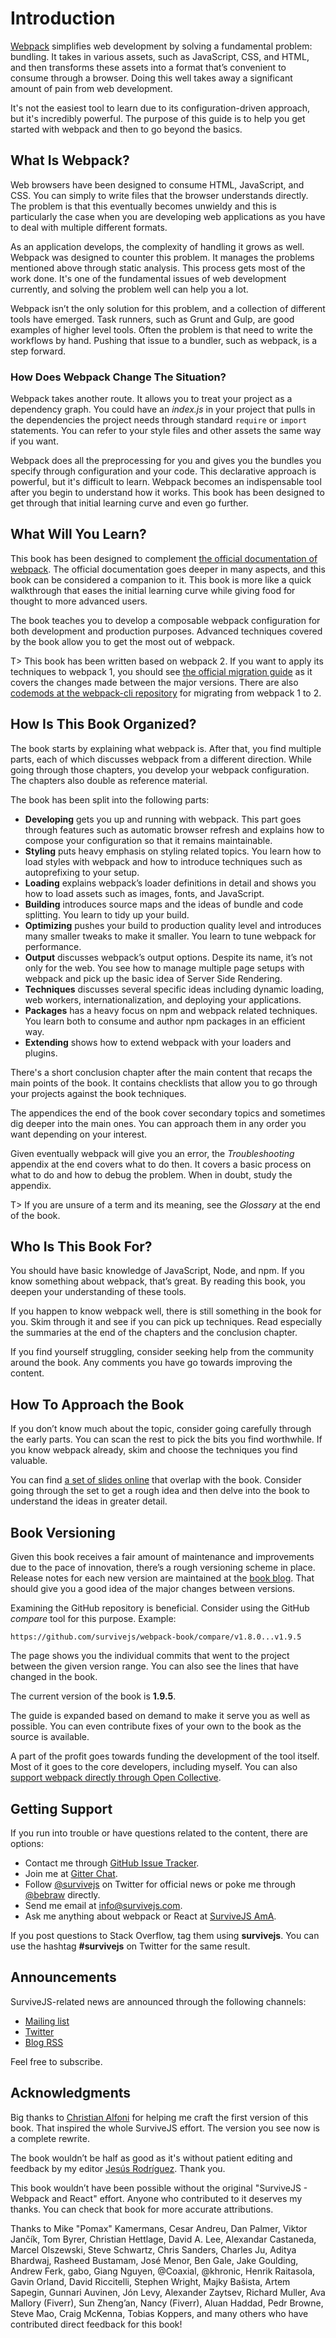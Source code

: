 # Introduction

[Webpack](https://webpack.js.org/) simplifies web development by solving a fundamental problem: bundling. It takes in various assets, such as JavaScript, CSS, and HTML, and then transforms these assets into a format that’s convenient to consume through a browser. Doing this well takes away a significant amount of pain from web development.

It's not the easiest tool to learn due to its configuration-driven approach, but it's incredibly powerful. The purpose of this guide is to help you get started with webpack and then to go beyond the basics.

## What Is Webpack?

Web browsers have been designed to consume HTML, JavaScript, and CSS. You can simply to write files that the browser understands directly. The problem is that this eventually becomes unwieldy and this is particularly the case when you are developing web applications as you have to deal with multiple different formats.

As an application develops, the complexity of handling it grows as well. Webpack was designed to counter this problem. It manages the problems mentioned above through static analysis. This process gets most of the work done. It's one of the fundamental issues of web development currently, and solving the problem well can help you a lot.

Webpack isn’t the only solution for this problem, and a collection of different tools have emerged. Task runners, such as Grunt and Gulp, are good examples of higher level tools. Often the problem is that need to write the workflows by hand. Pushing that issue to a bundler, such as webpack, is a step forward.

### How Does Webpack Change The Situation?

Webpack takes another route. It allows you to treat your project as a dependency graph. You could have an *index.js* in your project that pulls in the dependencies the project needs through standard `require` or `import` statements. You can refer to your style files and other assets the same way if you want.

Webpack does all the preprocessing for you and gives you the bundles you specify through configuration and your code. This declarative approach is powerful, but it's difficult to learn. Webpack becomes an indispensable tool after you begin to understand how it works. This book has been designed to get through that initial learning curve and even go further.

## What Will You Learn?

This book has been designed to complement [the official documentation of webpack](https://webpack.js.org/). The official documentation goes deeper in many aspects, and this book can be considered a companion to it. This book is more like a quick walkthrough that eases the initial learning curve while giving food for thought to more advanced users.

The book teaches you to develop a composable webpack configuration for both development and production purposes. Advanced techniques covered by the book allow you to get the most out of webpack.

T> This book has been written based on webpack 2. If you want to apply its techniques to webpack 1, you should see [the official migration guide](https://webpack.js.org/guides/migrating/) as it covers the changes made between the major versions. There are also [codemods at the webpack-cli repository](https://github.com/webpack/webpack-cli) for migrating from webpack 1 to 2.

## How Is This Book Organized?

The book starts by explaining what webpack is. After that, you find multiple parts, each of which discusses webpack from a different direction. While going through those chapters, you develop your webpack configuration. The chapters also double as reference material.

The book has been split into the following parts:

* **Developing** gets you up and running with webpack. This part goes through features such as automatic browser refresh and explains how to compose your configuration so that it remains maintainable.
* **Styling** puts heavy emphasis on styling related topics. You learn how to load styles with webpack and how to introduce techniques such as autoprefixing to your setup.
* **Loading** explains webpack’s loader definitions in detail and shows you how to load assets such as images, fonts, and JavaScript.
* **Building** introduces source maps and the ideas of bundle and code splitting. You learn to tidy up your build.
* **Optimizing** pushes your build to production quality level and introduces many smaller tweaks to make it smaller. You learn to tune webpack for performance.
* **Output** discusses webpack’s output options. Despite its name, it’s not only for the web. You see how to manage multiple page setups with webpack and pick up the basic idea of Server Side Rendering.
* **Techniques** discusses several specific ideas including dynamic loading, web workers, internationalization, and deploying your applications.
* **Packages** has a heavy focus on npm and webpack related techniques. You learn both to consume and author npm packages in an efficient way.
* **Extending** shows how to extend webpack with your loaders and plugins.

There's a short conclusion chapter after the main content that recaps the main points of the book. It contains checklists that allow you to go through your projects against the book techniques.

The appendices the end of the book cover secondary topics and sometimes dig deeper into the main ones. You can approach them in any order you want depending on your interest.

Given eventually webpack will give you an error, the *Troubleshooting* appendix at the end covers what to do then. It covers a basic process on what to do and how to debug the problem. When in doubt, study the appendix.

T> If you are unsure of a term and its meaning, see the *Glossary* at the end of the book.

## Who Is This Book For?

You should have basic knowledge of JavaScript, Node, and npm. If you know something about webpack, that’s great. By reading this book, you deepen your understanding of these tools.

If you happen to know webpack well, there is still something in the book for you. Skim through it and see if you can pick up techniques. Read especially the summaries at the end of the chapters and the conclusion chapter.

If you find yourself struggling, consider seeking help from the community around the book. Any comments you have go towards improving the content.

## How To Approach the Book

If you don’t know much about the topic, consider going carefully through the early parts. You can scan the rest to pick the bits you find worthwhile. If you know webpack already, skim and choose the techniques you find valuable.

You can find [a set of slides online](http://presentations.survivejs.com/advanced-webpack/) that overlap with the book. Consider going through the set to get a rough idea and then delve into the book to understand the ideas in greater detail.

## Book Versioning

Given this book receives a fair amount of maintenance and improvements due to the pace of innovation, there’s a rough versioning scheme in place. Release notes for each new version are maintained at the [book blog](http://survivejs.com/blog/). That should give you a good idea of the major changes between versions.

Examining the GitHub repository is beneficial. Consider using the GitHub *compare* tool for this purpose. Example:

```
https://github.com/survivejs/webpack-book/compare/v1.8.0...v1.9.5
```

The page shows you the individual commits that went to the project between the given version range. You can also see the lines that have changed in the book.

The current version of the book is **1.9.5**.

The guide is expanded based on demand to make it serve you as well as possible. You can even contribute fixes of your own to the book as the source is available.

A part of the profit goes towards funding the development of the tool itself. Most of it goes to the core developers, including myself. You can also [support webpack directly through Open Collective](https://opencollective.com/webpack).

## Getting Support

If you run into trouble or have questions related to the content, there are options:

* Contact me through [GitHub Issue Tracker](https://github.com/survivejs/webpack-book/issues).
* Join me at [Gitter Chat](https://gitter.im/survivejs/webpack).
* Follow [@survivejs](https://twitter.com/survivejs) on Twitter for official news or poke me through [@bebraw](https://twitter.com/bebraw) directly.
* Send me email at [info@survivejs.com](mailto:info@survivejs.com).
* Ask me anything about webpack or React at [SurviveJS AmA](https://github.com/survivejs/ama/issues).

If you post questions to Stack Overflow, tag them using **survivejs**. You can use the hashtag **#survivejs** on Twitter for the same result.

## Announcements

SurviveJS-related news are announced through the following channels:

* [Mailing list](http://eepurl.com/bth1v5)
* [Twitter](https://twitter.com/survivejs)
* [Blog RSS](http://survivejs.com/atom.xml)

Feel free to subscribe.

## Acknowledgments

Big thanks to [Christian Alfoni](http://www.christianalfoni.com/) for helping me craft the first version of this book. That inspired the whole SurviveJS effort. The version you see now is a complete rewrite.

The book wouldn’t be half as good as it's without patient editing and feedback by my editor [Jesús Rodríguez](https://github.com/Foxandxss). Thank you.

This book wouldn’t have been possible without the original "SurviveJS - Webpack and React" effort. Anyone who contributed to it deserves my thanks. You can check that book for more accurate attributions.

Thanks to Mike "Pomax" Kamermans, Cesar Andreu, Dan Palmer, Viktor Jančík, Tom Byrer, Christian Hettlage, David A. Lee, Alexandar Castaneda, Marcel Olszewski, Steve Schwartz, Chris Sanders, Charles Ju, Aditya Bhardwaj, Rasheed Bustamam, José Menor, Ben Gale, Jake Goulding, Andrew Ferk, gabo, Giang Nguyen, @Coaxial, @khronic, Henrik Raitasola, Gavin Orland, David Riccitelli, Stephen Wright, Majky Bašista, Artem Sapegin, Gunnari Auvinen, Jón Levy, Alexander Zaytsev, Richard Muller, Ava Mallory (Fiverr), Sun Zheng’an, Nancy (Fiverr), Aluan Haddad, Pedr Browne, Steve Mao, Craig McKenna, Tobias Koppers, and many others who have contributed direct feedback for this book!
